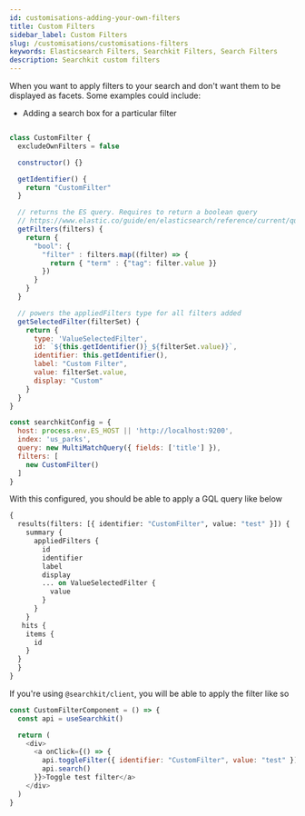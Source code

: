 ```yaml
---
id: customisations-adding-your-own-filters
title: Custom Filters
sidebar_label: Custom Filters
slug: /customisations/customisations-filters
keywords: Elasticsearch Filters, Searchkit Filters, Search Filters
description: Searchkit custom filters
---
```


When you want to apply filters to your search and don't want them to be displayed as facets. Some examples could include:
- Adding a search box for a particular filter

```javascript

class CustomFilter {
  excludeOwnFilters = false

  constructor() {}

  getIdentifier() {
    return "CustomFilter"
  }

  // returns the ES query. Requires to return a boolean query
  // https://www.elastic.co/guide/en/elasticsearch/reference/current/query-dsl-bool-query.html
  getFilters(filters) {
    return {
      "bool": {
        "filter" : filters.map((filter) => {
          return { "term" : {"tag": filter.value }}
        })
      }
    }
  }

  // powers the appliedFilters type for all filters added 
  getSelectedFilter(filterSet) {
    return {
      type: 'ValueSelectedFilter',
      id: `${this.getIdentifier()}_${filterSet.value)}`,
      identifier: this.getIdentifier(),
      label: "Custom Filter",
      value: filterSet.value,
      display: "Custom"
    }
  }
}

const searchkitConfig = {
  host: process.env.ES_HOST || 'http://localhost:9200',
  index: 'us_parks',
  query: new MultiMatchQuery({ fields: ['title'] }),
  filters: [
    new CustomFilter()
  ]
}

```

With this configured, you should be able to apply a GQL query like below

```graphql
{
  results(filters: [{ identifier: "CustomFilter", value: "test" }]) {
    summary {
      appliedFilters {
        id
        identifier
        label
        display
        ... on ValueSelectedFilter {
          value
        }
      }
    }
   hits {
    items {
      id
    }
  }
  }
}

```

If you're using `@searchkit/client`, you will be able to apply the filter like so

```javascript
const CustomFilterComponent = () => {
  const api = useSearchkit()

  return (
    <div>
      <a onClick={() => {
        api.toggleFilter({ identifier: "CustomFilter", value: "test" })
        api.search()
      }}>Toggle test filter</a>
    </div>
  )
}

```